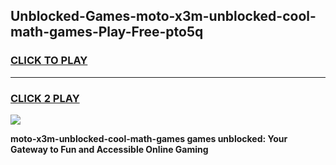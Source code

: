 
## Unblocked-Games-moto-x3m-unblocked-cool-math-games-Play-Free-pto5q
<h3>
<a href="https://premium76.site?title=moto-x3m-unblocked-cool-math-games&ref=21A">CLICK TO PLAY</a></h3>
<hr>

<h3>
<a href="https://premium76.site?title=moto-x3m-unblocked-cool-math-games&ref=21A">CLICK 2 PLAY</a>
  
</h3>

<a href="https://premium76.site?title=moto-x3m-unblocked-cool-math-games&ref=21A"><img src="https://clearcache.store/games.png"></a>


**moto-x3m-unblocked-cool-math-games games unblocked: Your Gateway to Fun and Accessible Online Gaming**
